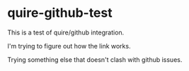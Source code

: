 # quire-github-test

This is a test of quire/github integration.

I'm trying to figure out how the link works.

Trying something else that doesn't clash with github issues.
